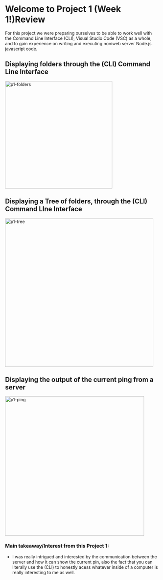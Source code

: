 # Welcome to Project 1 (Week 1!)Review

For this project we were preparing ourselves to be able to work well with the Command Line Interface (CLI), Visual Studio Code (VSC) as a whole, and to gain experience on writing and executing noniweb server Node.js javascript code.


## Displaying folders through the (CLI) Command Line Interface
<img width="350" alt="p1-folders" src="https://user-images.githubusercontent.com/81718217/120874657-8e4ce800-c55c-11eb-8931-5f9b00046772.png">

## Displaying a Tree of folders, through the (CLI) Command LIne Interface
<img width="484" alt="p1-tree" src="https://user-images.githubusercontent.com/81718217/120874869-7f1a6a00-c55d-11eb-8c08-f9eb59da2992.png">

## Displaying the output of the current ping from a server
<img width="454" alt="p1-ping" src="https://user-images.githubusercontent.com/81718217/120874908-a96c2780-c55d-11eb-8d9a-ed15904932b3.png">

### Main takeaway/Interest from this Project 1:
   - I was really intrigued and interested by the communication between the server and how it can show the current pin, also the fact that you can literally use the (CLI) to honestly acess whatever inside of a computer is really interesting to me as well.



